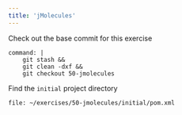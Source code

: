 ```yaml
---
title: 'jMolecules'
---
```


Check out the base commit for this exercise
```terminal:execute
command: |
    git stash && 
    git clean -dxf && 
    git checkout 50-jmolecules
```

Find the `initial` project directory
```editor:open-file
file: ~/exercises/50-jmolecules/initial/pom.xml
```